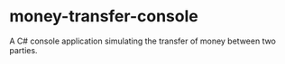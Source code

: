 # money-transfer-console
A C# console application simulating the transfer of money between two parties.
